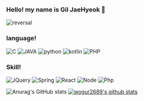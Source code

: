 ### Hello! my name is Gil JaeHyeok 👋

![reversal](https://capsule-render.vercel.app/api?type=rect&color=gradient&text=%20%20hyeokhyeokjae%20%20&fontAlign=30&fontSize=30&textBg=true&desc=devloper&descAlign=60&descAlignY=50)

### language!
<img alt="C" src ="https://img.shields.io/badge/C-A8B9CC.svg?&style=for-the-badge&logo=C&logoColor=white"/> <img alt="JAVA" src ="https://img.shields.io/badge/JAVA-A8B9CC.svg?&style=for-the-badge&logo=JAVA&logoColor=white"/> <img alt="python" src ="https://img.shields.io/badge/python-A8B9CC.svg?&style=for-the-badge&logo=python&logoColor=white"/> <img alt="kotlin" src ="https://img.shields.io/badge/kotlin-A8B9CC.svg?&style=for-the-badge&logo=kotlin&logoColor=white"/> <img alt="PHP" src ="https://img.shields.io/badge/PHP-A8B9CC.svg?&style=for-the-badge&logo=PHP&logoColor=white"/> 

### Skill!
<img alt="JQuery" src ="https://img.shields.io/badge/JQuery-A8B9CC.svg?&style=for-the-badge&logo=JQuery&logoColor=white"/> <img alt="Spring" src="https://img.shields.io/badge/Spring-A8B9CC.svg?&style=for-the-badge&logo=Spring&logoColor=white"/> <img alt="React" src="https://img.shields.io/badge/React-A8B9CC.svg?&style=for-the-badge&logo=React&logoColor=white"/> <img alt="Node" src="https://img.shields.io/badge/Node-A8B9CC.svg?&style=for-the-badge&logo=Node&logoColor=white"/> <img alt="Php" src="https://img.shields.io/badge/Php-A8B9CC.svg?&style=for-the-badge&logo=Node&logoColor=white"/>


![Anurag's GitHub stats](https://github-readme-stats.vercel.app/api?username=wogur2689&show_icons=true&theme=tokyonight) [![wogur2689's github stats](https://github-readme-stats.vercel.app/api/top-langs/?username=wogur2689&show_icons=true&hide_border=true&title_color=004386&icon_color=004386&layout=compact)](https://github.com/wogur2689)

<!--
**wogur2689/wogur2689** is a ✨ _special_ ✨ repository because its `README.md` (this file) appears on your GitHub profile.

Here are some ideas to get you started:

- 🔭 I’m currently working on ...
- 🌱 I’m currently learning ...
- 👯 I’m looking to collaborate on ...
- 🤔 I’m looking for help with ...
- 💬 Ask me about ...
- 📫 How to reach me: ...
- 😄 Pronouns: ...
- ⚡ Fun fact: ...
-->
